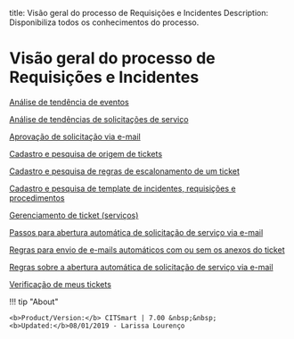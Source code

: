 title:  Visão geral do processo de Requisições e Incidentes
Description: Disponibiliza todos os conhecimentos do processo. 
# Visão geral do processo de Requisições e Incidentes

[Análise de tendência de eventos](/pt-br/citsmart-platform-7/processes/tickets/event-trends.html)

[Análise de tendências de solicitações de serviço](/pt-br/citsmart-platform-7/processes/tickets/service-request-trends.html)

[Aprovação de solicitação via e-mail](/pt-br/citsmart-platform-7/processes/tickets/approve-request.html)

[Cadastro e pesquisa de origem de tickets](/pt-br/citsmart-platform-7/processes/tickets/register-ticket-source.html)

[Cadastro e pesquisa de regras de escalonamento de um ticket](/pt-br/citsmart-platform-7/processes/tickets/escalation-rule.html)

[Cadastro e pesquisa de template de incidentes, requisições e procedimentos](/pt-br/citsmart-platform-7/processes/tickets/template-incident.html)

[Gerenciamento de ticket (serviços)](/pt-br/citsmart-platform-7/processes/tickets/ticket-management.html)

[Passos para abertura automática de solicitação de serviço via e-mail](/pt-br/citsmart-platform-7/processes/tickets/open-ticket-email.html)

[Regras para envio de e-mails automáticos com ou sem os anexos do ticket](/pt-br/citsmart-platform-7/processes/tickets/rules-emails.html)

[Regras sobre a abertura automática de solicitação de serviço via e-mail](/pt-br/citsmart-platform-7/processes/tickets/rules-open-ticket.html)

[Verificação de meus tickets](/pt-br/citsmart-platform-7/processes/tickets/verify-my-tickets.html)

!!! tip "About"

    <b>Product/Version:</b> CITSmart | 7.00 &nbsp;&nbsp;
    <b>Updated:</b>08/01/2019 - Larissa Lourenço
